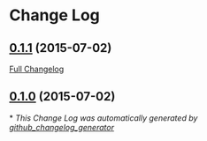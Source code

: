 # Change Log

## [0.1.1](https://github.com/auth0/Auth0.swift/tree/0.1.1) (2015-07-02)

[Full Changelog](https://github.com/auth0/Auth0.swift/compare/0.1.0...0.1.1)

## [0.1.0](https://github.com/auth0/Auth0.swift/tree/0.1.0) (2015-07-02)



\* *This Change Log was automatically generated by [github_changelog_generator](https://github.com/skywinder/Github-Changelog-Generator)*